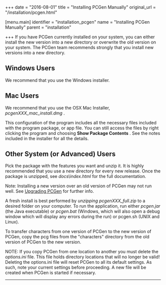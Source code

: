 +++
date = "2016-08-01"
title = "Installing PCGen Manually"
original_url = "/installation/pcgen.html"

[menu.main]
    identifier = "installation_pcgen"
    name = "Installing PCGen Manually"
    parent = "installation"
    
+++
If you have PCGen currently installed on your system, you can either
install the new version into a new directory or overwrite the old
version on your system. The PCGen team recommends strongly that you
install new versions into a new directory.

Windows Users
-------------

We recommend that you use the Windows installer.

Mac Users
---------

We recommend that you use the OSX Mac Installer,
*pcgenXXX\_mac\_install.dmg* .

This configuration of the program includes all the necessary files
included with the program package, or app file. You can still access the
files by right clicking the program and choosing **Show Package
Contents** . See the notes included in the installer for all the
details.

Other System (or Advanced) Users
--------------------------------

Pick the package with the features you want and unzip it. It is highly
recommended that you use a new directory for every new release. Once the
package is unzipped, see *docs\\index.html* for the full documentation.

Note: Installing a new version over an old version of PCGen may not run
well. See [Upgrading PCGen](/installation/upgradepcgen.html) for further
info.

A fresh install is best performed by *unzipping pcgenXXX\_full.zip* to a
desired folder on your computer. To run the application, run either
*pcgen.jar* (the Java executable) or *pcgen.bat* (Windows, which will
also open a debug window which will display any errors during the run)
or pcgen.sh (UNIX and Linux).

To transfer characters from one version of PCGen to the new version of
PCGen, copy the pcg files from the "characters" directory from the old
version of PCGen to the new version.

NOTE: If you copy PCGen from one location to another you must delete the
*options.ini* file. This file holds directory locations that will no
longer be valid! Deleting the options.ini file will reset PCGen to all
its default settings. As such, note your current settings before
proceeding. A new file will be created when PCGen is started if
necessary.

------------------------------------------------------------------------



